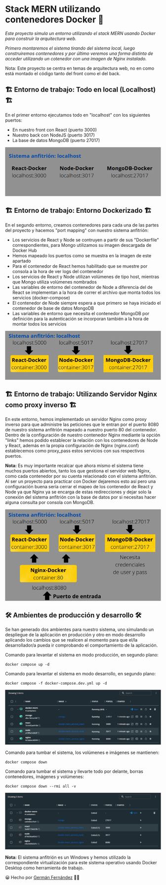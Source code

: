 # Stack MERN utilizando contenedores Docker 🚀
_Este proyecto simula un entorno utilizando el stack MERN usando Docker para construir la arquitectura web._


_Primero montaremos el sistema tirando del sistema local, luego construiremos contenedores y por último veremos una forma distinta de acceder utilizando un cotenedor con una imagen de Nginx instalado._


Nota: Este proyecto se centra en temas de arquitectura web, no en como está montado el código tanto del front como el del back.
## :building_construction: Entorno de trabajo: Todo en local (Localhost) :building_construction:
En el primer entorno ejecutamos todo en "localhost" con los siguientes puertos:
- En nuestro front con React (puerto 3000)
- Nuestro back con NodeJS (puerto 3017)
- La base de datos MongoDB (puerto 27017)

![Foto Localhost](./imagenes_readme/localhost.png) 
## :building_construction: Entorno de trabajo: Entorno Dockerizado :building_construction:
En el segundo entorno, creamos contenedores para cada una de las partes del proyecto y hacemos "port mapping" con nuestro sistema anfitrión:
- Los servicios de React y Node se contruyen a partir de sus "Dockerfile" correspondientes, para Mongo utilizamos su imagen descargada de Docker Hub
- Hemos mapeado los puertos como se muestra en la imagen de este apartado
- Para el contenedor de React hemos habilitado que se muestre por consola a la hora de ver logs del contenedor
- Los servicios de React y Node utilizan volúmenes de tipo host, mientras que Mongo utiliza volúmenes nombrados
- Las variables de entorno del contenedor de Node a diferencia del de React se implementan a la hora de correr el archivo que monta todos los servicios (docker-compose)
- El contenedor de Node siempre espera a que primero se haya iniciado el contenedor de base de datos MongoDB
- Las variables de entorno que necesita el contenedor MongoDB por definición para la autenticación se incorporan también a la hora de montar todos los servicios

![Foto Dockerizado](./imagenes_readme/dockerizado.png) 
## :building_construction: Entorno de trabajo: Utilizando Servidor Nginx como proxy inverso :building_construction:
En este entorno, hemos implementado un servidor Nginx como proxy inverso para que administre las peticiones que le entran por el puerto 8080 de nuestro sistema anfitrión mapeado a nuestro puerto 80 del contenedor. Dentro de la configuración de nuestro contenedor Nginx mediante la opción "links" hemos podido establecer la relación con los contenedores de Node y React, además en la propia configuración de Nginx (nginx.conf) establecemos como proxy_pass estos servicios con sus respectivos puertos.

<strong>Nota:</strong> Es muy importante recalcar que ahora mismo el sistema tiene muchos puertos abiertos, tanto los que gestiona el servidor web Nginx, como cada contenedor por su cuenta relacionado con el sistema anfitrión. Al ser un proyecto para practicar con Docker dejaremos esto así pero una configuración buena sería cerrar el mapeo de los contenedor de React y Node ya que Nginx ya se encarga de estas redirecciones y dejar solo la conexión del sistema anfitrión con la base de datos por si necesitas hacer alguna consulta por consola con MongoDB.

![foto](./imagenes_readme/nginx.png) 
## :hammer_and_wrench: Ambientes de producción y desarrollo :hammer_and_wrench:
Se han generado dos ambientes para nuestro sistema, uno simulando un despliegue de la aplicación en producción y otro en modo desarrollo aplicando los cambios que se realicen al momento para que el/la desarrollador/a pueda ir comprobando el comportamiento de la aplicación. 

Comando para levantar el sistema en modo producción, en segundo plano:
```
docker compose up -d
```

Comando para levantar el sistema en modo desarrollo, en segundo plano:
```
docker compose -f docker-compose.dev.yml up -d
```

![foto](./imagenes_readme/sistemalevantado.png)


Comando para tumbar el sistema, los volúmenes e imágenes se mantienen:
```
docker compose down
```

Comando para tumbar el sistema y llevarte todo por delante, borras contenedores, imágenes y volúmenes:
```
docker compose down --rmi all -v
```

![foto](./imagenes_readme/sistematumbado.png) 

<strong>Nota:</strong> El sistema anfitrión es un Windows y hemos utilizado la correspondiente virtualización para este sistema operativo usando Docker Desktop como herramienta de trabajo.

😀 Hecho por [Germán Fernández](https://www.linkedin.com/in/geerdev/) :technologist: